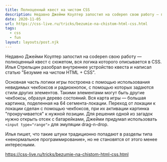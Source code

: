 ```yaml
---
title: Полноценный квест на чистом CSS
description: Недавно Джейми Коултер запостил на codepen свою работу — полноценный квест с сюжетом, вся логика которого описывается в CSS. Илья Стрельцин разобрал внутреннее устройство этого квеста
date: 2020-11-05
url: https://css-live.ru/tricks/bezumie-na-chistom-html-css.html
tags:
  - css
  - fun
layout: layouts/post.njk
---
```

Недавно Джейми Коултер запостил на codepen свою работу — полноценный квест с сюжетом, вся логика которого описывается в CSS. Илья Стрельцин разобрал внутреннее устройство квеста и написал статью "Безумие на чистом HTML + CSS".

Основная часть логики игры построена с помощью использования невидимых чекбоксов и радиокнопок, с помощью которых задаются стили других элементов. Такими элементами могут быть другие чекбоксы, образуя дерево состояний. Вся карта игры — большая картинка, поделенная на 64 сегмента-локации. Переход от локации к локации сделан с помощью чекбоксов, при их активации  картинка "прокручивается" к нужной позиции. Для решения одной из загадок нужно открыть отсек с батарейками, Джейми придумал использовать `<input type="range">` для эмуляции drag-n-drop.

Илья пишет, что такие штуки традиционно попадают в разделы типа «ненормальное программирование», но не становятся от этого менее интересными.

https://css-live.ru/tricks/bezumie-na-chistom-html-css.html
